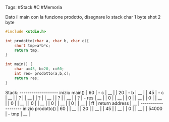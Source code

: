 Tags: #Stack #C #Memoria

Dato il main con la funzione prodotto, disegnare lo stack
char 1 byte
shot 2 byte
```c
#include <stdio.h>  
  
int prodotto(char a, char b, char c){  
    short tmp=a*b*c;  
    return tmp;  
}  
  
int main() {  
    char a=45, b=20, c=60;  
    int res= prodotto(a,b,c);  
    return res;  
}
```

Stack:
------------------- inizio main()
|  60 | - c
|  __  |
|  20 | - b
|  __  |
|  45 | - c
|  __  |
|   ?  |
|  __  |
|   ?  |
|  __  |
|   ?  |
|  __  |
|   ?  | - res
|  __  |
|  0   | 
|  __  | 
|   0  |
|  __  |
|   0  |
|  __  |
|   0  |
|  __  |
|   0  |
|  __  |
|   0  |
|  __  |
|   0  |
|  __  |
|   ff  |  return address
|  __  |
------------------- inizio prodotto()
|  60 |
|  __  |
|  20 |
|  __  |
|  45 |
|  __  |
|   0  |
|  __  |
|  54000  | - tmp
|  __  |